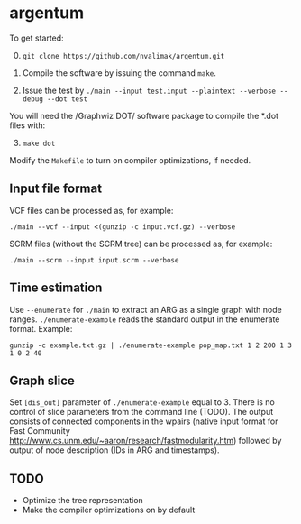 argentum
====

To get started:

0) `git clone https://github.com/nvalimak/argentum.git`

1) Compile the software by issuing the command `make`.

2) Issue the test by `./main --input test.input --plaintext --verbose --debug --dot test`

You will need the /Graphwiz DOT/ software package to compile the *.dot files with:

3) `make dot`

Modify the `Makefile` to turn on compiler optimizations, if needed.

Input file format
---

VCF files can be processed as, for example:

    ./main --vcf --input <(gunzip -c input.vcf.gz) --verbose

SCRM files (without the SCRM tree) can be processed as, for example:

    ./main --scrm --input input.scrm --verbose

Time estimation
---
Use `--enumerate` for `./main` to extract an ARG as a single graph with node ranges.
`./enumerate-example` reads the standard output in the enumerate format. Example:

    gunzip -c example.txt.gz | ./enumerate-example pop_map.txt 1 2 200 1 3 1 0 2 40

Graph slice
---
Set `[dis_out]` parameter of `./enumerate-example` equal to 3.
There is no control of slice parameters from the command line (TODO).
The output consists of connected components in the wpairs (native input format for Fast Community http://www.cs.unm.edu/~aaron/research/fastmodularity.htm) followed by output of node description (IDs in ARG and timestamps).

TODO
----

* Optimize the tree representation
* Make the compiler optimizations on by default
